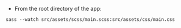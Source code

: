 * From the root directory of the app:
```
sass --watch src/assets/scss/main.scss:src/assets/css/main.css
```